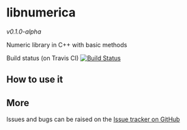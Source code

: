 libnumerica
===========

*v0.1.0-alpha*

Numeric library in C++ with basic methods

Build status (on Travis CI) [![Build Status](https://travis-ci.org/krvajalmiguelangel/libnumerica.svg?branch=master)](https://travis-ci.org/krvajalmiguelangel/libnumerica)

## How to use it

## More
Issues and bugs can be raised on the [Issue tracker on GitHub](https://github.com/krvajalmiguelangel/libnumerica/issues)
